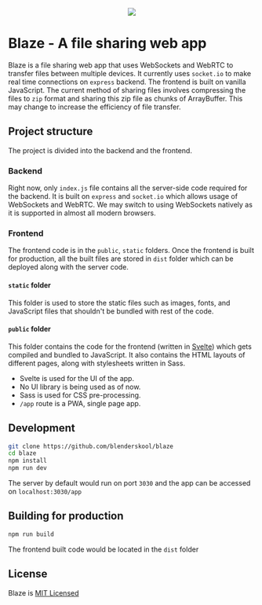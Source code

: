 <p align="center">
  <img src="https://github.com/blenderskool/blaze/blob/master/public/images/apple-touch-icon-152x152.png">
 </p>

# Blaze - A file sharing web app

Blaze is a file sharing web app that uses WebSockets and WebRTC to transfer files between multiple devices.
It currently uses `socket.io` to make real time connections on `express` backend. The frontend is built on vanilla JavaScript.
The current method of sharing files involves compressing the files to `zip` format and sharing this zip file as chunks of ArrayBuffer. This may change to increase the efficiency of file transfer.


## Project structure
The project is divided into the backend and the frontend.


### Backend
Right now, only `index.js` file contains all the server-side code required for the backend. It is built on `express` and `socket.io` which allows usage of WebSockets and WebRTC. We may switch to using WebSockets natively as it is supported in almost all modern browsers.

### Frontend
The frontend code is in the `public`, `static` folders. Once the frontend is built for production, all the built files are stored in `dist` folder which can be deployed along with the server code.

#### `static` folder
This folder is used to store the static files such as images, fonts, and JavaScript files that shouldn't be bundled with rest of the code.

#### `public` folder
This folder contains the code for the frontend (written in [Svelte](https://svelte.dev/)) which gets compiled and bundled to JavaScript. It also contains the HTML layouts of different pages, along with stylesheets written in Sass.

- Svelte is used for the UI of the app.
- No UI library is being used as of now.
- Sass is used for CSS pre-processing.
- `/app` route is a PWA, single page app.


## Development
```bash
git clone https://github.com/blenderskool/blaze
cd blaze
npm install
npm run dev
```
The server by default would run on port `3030` and the app can be accessed on `localhost:3030/app`

## Building for production
```bash
npm run build
```
The frontend built code would be located in the `dist` folder

## License
Blaze is [MIT Licensed](https://github.com/blenderskool/blaze/blob/master/LICENSE.md)

